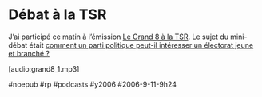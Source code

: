 # Débat à la TSR

J’ai participé ce matin à l’émission [Le Grand 8 à la TSR](http://g8.rsr.ch). Le sujet du mini-débat était [comment un parti politique peut-il intéresser un électorat jeune et branché ?](http://info.rsr.ch/fr/rsr.html?siteSect=1011&sid=7047941&cKey=1157730245000&bcItemName=le_grand_8&broadcastId=436628&broadcastItemId=6970641&rubricId=8888&programId=110451&bcItemName=le_grand_8)

[audio:grand8\_1.mp3]

#noepub #rp #podcasts #y2006 #2006-9-11-9h24
